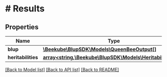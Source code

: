 # # Results

## Properties

Name | Type | Description | Notes
------------ | ------------- | ------------- | -------------
**blup** | [**\Beekube\BlupSDK\Models\QueenBeeOutput[]**](QueenBeeOutput.md) |  |
**heritabilities** | [**array<string,\Beekube\BlupSDK\Models\HeritabilityStats>**](HeritabilityStats.md) |  |

[[Back to Model list]](../../README.md#models) [[Back to API list]](../../README.md#endpoints) [[Back to README]](../../README.md)
